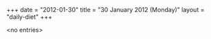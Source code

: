 +++
date = "2012-01-30"
title = "30 January 2012 (Monday)"
layout = "daily-diet"
+++

\<no entries\>